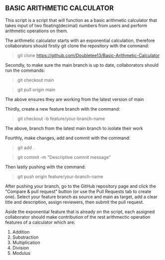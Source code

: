 ## BASIC ARITHMETIC CALCULATOR

This script is a script that will function as a basic arithmetic calculator that takes input of two floating(decimal) numbers from users and perform arithmetic operations on them.

The arithmetic calculator starts with an exponential calculation, therefore collaborators should firstly git clone the repository with the command:

> git clone https://github.com/Doubletee13/Basic-Arithmetic-Calculator

Secondly, to make sure the main branch is up to date, collaborators should run the commands:

> git checkout main

> git pull origin main

The above ensures they are working from the latest version of main

Thirdly, create a new feature branch with the command:

> git checkout -b feature/your-branch-name

The above, branch from the latest main branch to isolate their work

Fourthly, make changes, add and commit with the command: 

> git add .

> git commit -m "Descriptive commit message"

Then lastly pushing with the command:

> git push origin feature/your-branch-name

After pushing your branch, go to the GitHub repository page and click the “Compare & pull request” button (or use the Pull Requests tab to create one). Select your feature branch as source and main as target, add a clear title and description, assign reviewers, then submit the pull request.

Aside the exponential feature that is already on the script, each assigned collaborator should make contribution of the rest arithmectic operation features of a calculator which are:

1. Addition
2. Substraction
3. Multiplication
4. Division
5. Modulus


